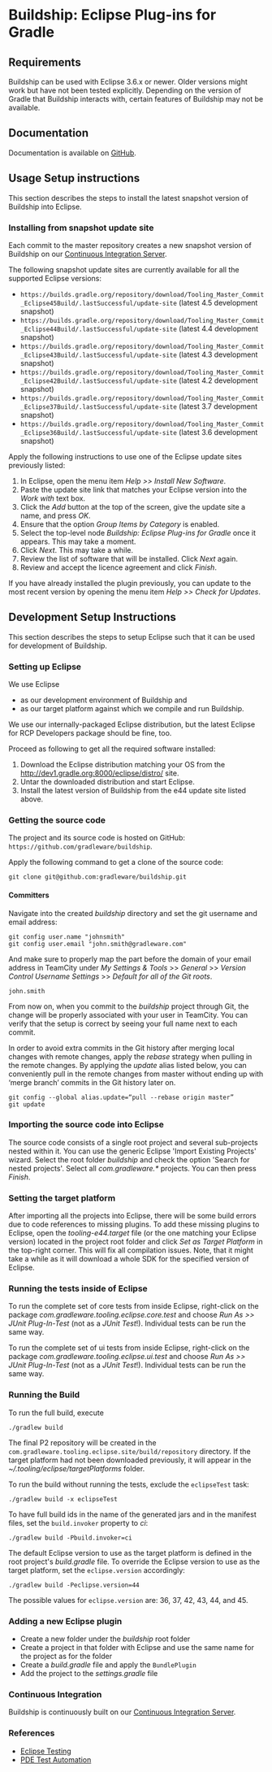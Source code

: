 # Buildship: Eclipse Plug-ins for Gradle

## Requirements

Buildship can be used with Eclipse 3.6.x or newer. Older versions might work but have not been tested explicitly. Depending on the version of Gradle that
Buildship interacts with, certain features of Buildship may not be available.


## Documentation

Documentation is available on [GitHub](https://github.com/gradleware/buildship).


## Usage Setup instructions

This section describes the steps to install the latest snapshot version of Buildship into Eclipse.

### Installing from snapshot update site

Each commit to the master repository creates a new snapshot version of Buildship on
our [Continuous Integration Server](https://builds.gradle.org/project.html?projectId=Tooling_Master_Eclipse&tab=projectOverview).

The following snapshot update sites are currently available for all the supported Eclipse versions:
  * `https://builds.gradle.org/repository/download/Tooling_Master_Commit_Eclipse45Build/.lastSuccessful/update-site` (latest 4.5 development snapshot)
  * `https://builds.gradle.org/repository/download/Tooling_Master_Commit_Eclipse44Build/.lastSuccessful/update-site` (latest 4.4 development snapshot)
  * `https://builds.gradle.org/repository/download/Tooling_Master_Commit_Eclipse43Build/.lastSuccessful/update-site` (latest 4.3 development snapshot)
  * `https://builds.gradle.org/repository/download/Tooling_Master_Commit_Eclipse42Build/.lastSuccessful/update-site` (latest 4.2 development snapshot)
  * `https://builds.gradle.org/repository/download/Tooling_Master_Commit_Eclipse37Build/.lastSuccessful/update-site` (latest 3.7 development snapshot)
  * `https://builds.gradle.org/repository/download/Tooling_Master_Commit_Eclipse36Build/.lastSuccessful/update-site` (latest 3.6 development snapshot)

Apply the following instructions to use one of the Eclipse update sites previously listed:

 1. In Eclipse, open the menu item _Help >> Install New Software_.
 1. Paste the update site link that matches your Eclipse version into the _Work with_ text box.
 1. Click the _Add_ button at the top of the screen, give the update site a name, and press _OK_.
 1. Ensure that the option _Group Items by Category_ is enabled.
 1. Select the top-level node _Buildship: Eclipse Plug-ins for Gradle_ once it appears. This may take a moment.
 1. Click _Next_.  This may take a while.
 1. Review the list of software that will be installed. Click _Next_ again.
 1. Review and accept the licence agreement and click _Finish_.

If you have already installed the plugin previously, you can update to the most recent version by opening the menu item _Help >> Check for Updates_.


## Development Setup Instructions

This section describes the steps to setup Eclipse such that it can be used for development of Buildship.

### Setting up Eclipse

We use Eclipse

 - as our development environment of Buildship and
 - as our target platform against which we compile and run Buildship.

We use our internally-packaged Eclipse distribution, but the latest Eclipse for RCP Developers package should be fine, too.

Proceed as following to get all the required software installed:

 1. Download the Eclipse distribution matching your OS from the http://dev1.gradle.org:8000/eclipse/distro/ site.
 1. Untar the downloaded distribution and start Eclipse.
 1. Install the latest version of Buildship from the e44 update site listed above.

### Getting the source code

The project and its source code is hosted on GitHub: `https://github.com/gradleware/buildship`.

Apply the following command to get a clone of the source code:

    git clone git@github.com:gradleware/buildship.git

#### Committers

Navigate into the created _buildship_ directory and set the git username and email address:

    git config user.name "johnsmith"
    git config user.email "john.smith@gradleware.com"

And make sure to properly map the part before the domain of your email address in TeamCity under _My Settings & Tools_ >>
_General_ >> _Version Control Username Settings_ >> _Default for all of the Git roots_.

    john.smith

From now on, when you commit to the _buildship_ project through Git, the change will be properly associated with your user in
TeamCity. You can verify that the setup is correct by seeing your full name next to each commit.

In order to avoid extra commits in the Git history after merging local changes with remote changes, apply the
_rebase_ strategy when pulling in the remote changes. By applying the _update_ alias listed below, you can conveniently
pull in the remote changes from master without ending up with ‘merge branch’ commits in the Git history later on.

    git config --global alias.update=“pull --rebase origin master”
    git update

### Importing the source code into Eclipse

The source code consists of a single root project and several sub-projects nested within it. You can use the
generic Eclipse 'Import Existing Projects' wizard. Select the root folder _buildship_ and
check the option 'Search for nested projects'. Select all _com.gradleware.*_ projects. You
can then press _Finish_.

### Setting the target platform

After importing all the projects into Eclipse, there will be some build errors due to code references to missing
plugins. To add these missing plugins to Eclipse, open the _tooling-e44.target_ file (or the one matching your
Eclipse version) located in the project root folder and click _Set as Target Platform_ in the top-right corner. This
will fix all compilation issues. Note, that it might take a while as it will download a whole SDK for the specified
version of Eclipse.

### Running the tests inside of Eclipse

To run the complete set of core tests from inside Eclipse, right-click
on the package _com.gradleware.tooling.eclipse.core.test_ and choose _Run As >> JUnit Plug-In-Test_
(not as a _JUnit Test_!). Individual tests can be run the same way.

To run the complete set of ui tests from inside Eclipse, right-click
on the package _com.gradleware.tooling.eclipse.ui.test_ and choose _Run As >> JUnit Plug-In-Test_
(not as a _JUnit Test_!). Individual tests can be run the same way.

### Running the Build

To run the full build, execute

    ./gradlew build

The final P2 repository will be created in the `com.gradleware.tooling.eclipse.site/build/repository` directory. If
the target platform had not been downloaded previously, it will appear in the _~/.tooling/eclipse/targetPlatforms_ folder.

To run the build without running the tests, exclude the `eclipseTest` task:

    ./gradlew build -x eclipseTest

To have full build ids in the name of the generated jars and in the manifest files, set the `build.invoker` property to _ci_:

    ./gradlew build -Pbuild.invoker=ci

The default Eclipse version to use as the target platform is defined in the root project's _build.gradle_ file. To override the
Eclipse version to use as the target platform, set the `eclipse.version` accordingly:

    ./gradlew build -Peclipse.version=44

The possible values for `eclipse.version` are: 36, 37, 42, 43, 44, and 45.

### Adding a new Eclipse plugin

* Create a new folder under the _buildship_ root folder
* Create a project in that folder with Eclipse and use the same name for the project as for the folder
* Create a _build.gradle_ file and apply the `BundlePlugin`
* Add the project to the _settings.gradle_ file

### Continuous Integration

Buildship is continuously built on our [Continuous Integration Server](https://builds.gradle.org/project.html?projectId=Tooling_Buildship&tab=projectOverview).

### References

* [Eclipse Testing](http://wiki.eclipse.org/Eclipse/Testing)
* [PDE Test Automation](http://www.eclipse.org/articles/article.php?file=Article-PDEJUnitAntAutomation/index.html)

